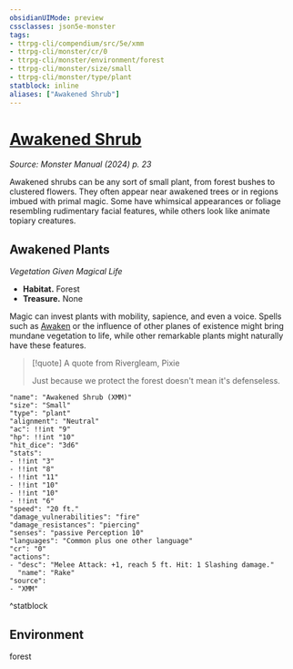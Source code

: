 ```yaml
---
obsidianUIMode: preview
cssclasses: json5e-monster
tags:
- ttrpg-cli/compendium/src/5e/xmm
- ttrpg-cli/monster/cr/0
- ttrpg-cli/monster/environment/forest
- ttrpg-cli/monster/size/small
- ttrpg-cli/monster/type/plant
statblock: inline
aliases: ["Awakened Shrub"]
---
```

# [Awakened Shrub](3-Compendium\bestiary\plant/awakened-shrub-xmm.md)
*Source: Monster Manual (2024) p. 23*  

Awakened shrubs can be any sort of small plant, from forest bushes to clustered flowers. They often appear near awakened trees or in regions imbued with primal magic. Some have whimsical appearances or foliage resembling rudimentary facial features, while others look like animate topiary creatures.

## Awakened Plants

*Vegetation Given Magical Life*

- **Habitat.** Forest  
- **Treasure.** None  

Magic can invest plants with mobility, sapience, and even a voice. Spells such as [Awaken](3-Compendium/spells/awaken-xphb.md) or the influence of other planes of existence might bring mundane vegetation to life, while other remarkable plants might naturally have these features.

> [!quote] A quote from Rivergleam, Pixie  
> 
> Just because we protect the forest doesn't mean it's defenseless.


```statblock
"name": "Awakened Shrub (XMM)"
"size": "Small"
"type": "plant"
"alignment": "Neutral"
"ac": !!int "9"
"hp": !!int "10"
"hit_dice": "3d6"
"stats":
- !!int "3"
- !!int "8"
- !!int "11"
- !!int "10"
- !!int "10"
- !!int "6"
"speed": "20 ft."
"damage_vulnerabilities": "fire"
"damage_resistances": "piercing"
"senses": "passive Perception 10"
"languages": "Common plus one other language"
"cr": "0"
"actions":
- "desc": "Melee Attack: +1, reach 5 ft. Hit: 1 Slashing damage."
  "name": "Rake"
"source":
- "XMM"
```
^statblock

## Environment

forest